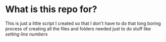 # What is this repo for?
This is just a little script I created so that I don't have to do that long boring process of creating all the files and folders needed just to do stuff like *setting line numbers* 

